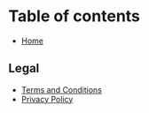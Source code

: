 # Table of contents

* [Home](README.md)

## Legal

* [Terms and Conditions](<README (1).md>)
* [Privacy Policy](legal/privacy-policy.md)
